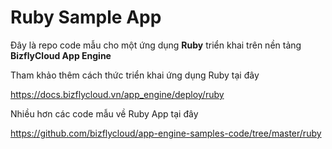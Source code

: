 # Ruby Sample App

Đây là repo code mẫu cho một ứng dụng **Ruby** triển khai trên nền tảng **BizflyCloud App Engine**

Tham khảo thêm cách thức triển khai ứng dụng Ruby tại đây

https://docs.bizflycloud.vn/app_engine/deploy/ruby

Nhiều hơn các code mẫu về Ruby App tại đây

https://github.com/bizflycloud/app-engine-samples-code/tree/master/ruby